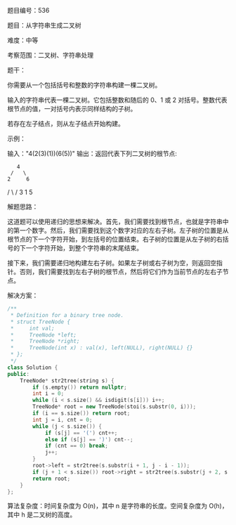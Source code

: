 题目编号：536

题目：从字符串生成二叉树

难度：中等

考察范围：二叉树、字符串处理

题干：

你需要从一个包括括号和整数的字符串构建一棵二叉树。

输入的字符串代表一棵二叉树。它包括整数和随后的 0、1 或 2 对括号。整数代表根节点的值，一对括号内表示同样结构的子树。

若存在左子结点，则从左子结点开始构建。

示例：

输入："4(2(3)(1))(6(5))"
输出：返回代表下列二叉树的根节点:

       4
     /   \
    2     6
   / \   / 
  3   1 5   

解题思路：

这道题可以使用递归的思想来解决。首先，我们需要找到根节点，也就是字符串中的第一个数字。然后，我们需要找到这个数字对应的左右子树。左子树的位置是从根节点的下一个字符开始，到左括号的位置结束。右子树的位置是从左子树的右括号的下一个字符开始，到整个字符串的末尾结束。

接下来，我们需要递归地构建左右子树。如果左子树或右子树为空，则返回空指针。否则，我们需要找到左右子树的根节点，然后将它们作为当前节点的左右子节点。

解决方案：

```cpp
/**
 * Definition for a binary tree node.
 * struct TreeNode {
 *     int val;
 *     TreeNode *left;
 *     TreeNode *right;
 *     TreeNode(int x) : val(x), left(NULL), right(NULL) {}
 * };
 */
class Solution {
public:
    TreeNode* str2tree(string s) {
        if (s.empty()) return nullptr;
        int i = 0;
        while (i < s.size() && isdigit(s[i])) i++;
        TreeNode* root = new TreeNode(stoi(s.substr(0, i)));
        if (i == s.size()) return root;
        int j = i, cnt = 0;
        while (j < s.size()) {
            if (s[j] == '(') cnt++;
            else if (s[j] == ')') cnt--;
            if (cnt == 0) break;
            j++;
        }
        root->left = str2tree(s.substr(i + 1, j - i - 1));
        if (j + 1 < s.size()) root->right = str2tree(s.substr(j + 2, s.size() - j - 3));
        return root;
    }
};
```

算法复杂度：时间复杂度为 O(n)，其中 n 是字符串的长度。空间复杂度为 O(h)，其中 h 是二叉树的高度。